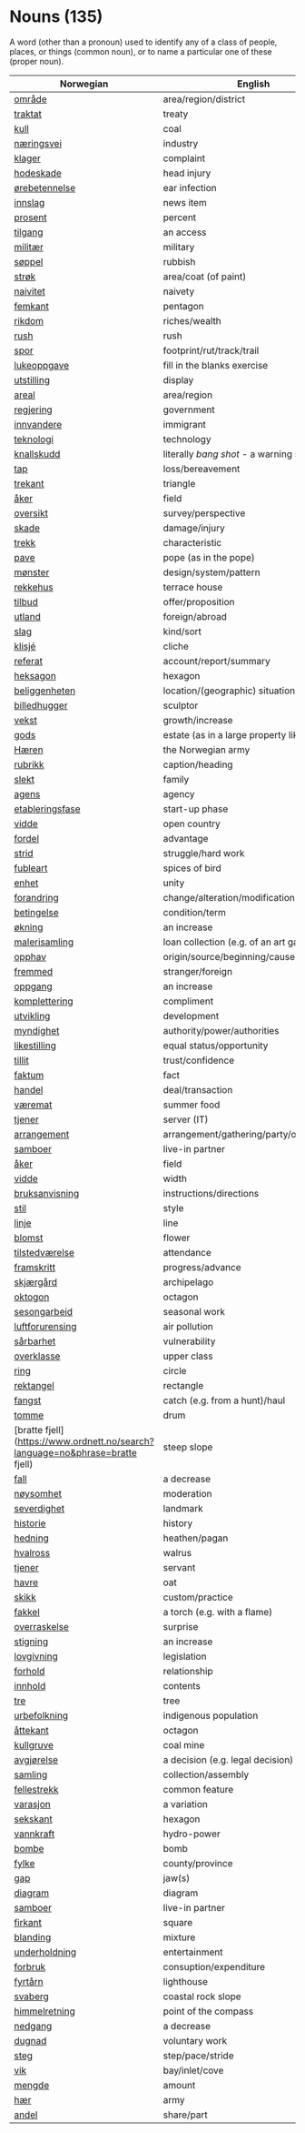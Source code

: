 # Nouns (135)

A word (other than a pronoun) used to identify any of a class of people, places, or things (common noun), or to name a particular one of these (proper noun).

| Norwegian | English | Gender |
| --- | --- | --- |
| [område](https://www.ordnett.no/search?language=no&phrase=område) | area/region/district | i |
| [traktat](https://www.ordnett.no/search?language=no&phrase=traktat) | treaty | m |
| [kull](https://www.ordnett.no/search?language=no&phrase=kull) | coal | i |
| [næringsvei](https://www.ordnett.no/search?language=no&phrase=næringsvei) | industry | m |
| [klager](https://www.ordnett.no/search?language=no&phrase=klager) | complaint | m |
| [hodeskade](https://www.ordnett.no/search?language=no&phrase=hodeskade) | head injury | m |
| [ørebetennelse](https://www.ordnett.no/search?language=no&phrase=ørebetennelse) | ear infection | m |
| [innslag](https://www.ordnett.no/search?language=no&phrase=innslag) | news item | i |
| [prosent](https://www.ordnett.no/search?language=no&phrase=prosent) | percent | m |
| [tilgang](https://www.ordnett.no/search?language=no&phrase=tilgang) | an access | i |
| [militær](https://www.ordnett.no/search?language=no&phrase=militær) | military | m |
| [søppel](https://www.ordnett.no/search?language=no&phrase=søppel) | rubbish | i |
| [strøk](https://www.ordnett.no/search?language=no&phrase=strøk) | area/coat (of paint) | i |
| [naivitet](https://www.ordnett.no/search?language=no&phrase=naivitet) | naivety | m |
| [femkant](https://www.ordnett.no/search?language=no&phrase=femkant) | pentagon | m |
| [rikdom](https://www.ordnett.no/search?language=no&phrase=rikdom) | riches/wealth | m |
| [rush](https://www.ordnett.no/search?language=no&phrase=rush) | rush | i |
| [spor](https://www.ordnett.no/search?language=no&phrase=spor) | footprint/rut/track/trail | i |
| [lukeoppgave](https://www.ordnett.no/search?language=no&phrase=lukeoppgave) | fill in the blanks exercise | m |
| [utstilling](https://www.ordnett.no/search?language=no&phrase=utstilling) | display | m |
| [areal](https://www.ordnett.no/search?language=no&phrase=areal) | area/region | i |
| [regjering](https://www.ordnett.no/search?language=no&phrase=regjering) | government | m |
| [innvandere](https://www.ordnett.no/search?language=no&phrase=innvandere) | immigrant | m |
| [teknologi](https://www.ordnett.no/search?language=no&phrase=teknologi) | technology | m |
| [knallskudd](https://www.ordnett.no/search?language=no&phrase=knallskudd) | literally _bang shot_ - a warning shot gun | i |
| [tap](https://www.ordnett.no/search?language=no&phrase=tap) | loss/bereavement | i |
| [trekant](https://www.ordnett.no/search?language=no&phrase=trekant) | triangle | m |
| [åker](https://www.ordnett.no/search?language=no&phrase=åker) | field | m |
| [oversikt](https://www.ordnett.no/search?language=no&phrase=oversikt) | survey/perspective | m |
| [skade](https://www.ordnett.no/search?language=no&phrase=skade) | damage/injury | m |
| [trekk](https://www.ordnett.no/search?language=no&phrase=trekk) | characteristic | i |
| [pave](https://www.ordnett.no/search?language=no&phrase=pave) | pope (as in the pope) | m |
| [mønster](https://www.ordnett.no/search?language=no&phrase=mønster) | design/system/pattern | i |
| [rekkehus](https://www.ordnett.no/search?language=no&phrase=rekkehus) | terrace house | i |
| [tilbud](https://www.ordnett.no/search?language=no&phrase=tilbud) | offer/proposition | i |
| [utland](https://www.ordnett.no/search?language=no&phrase=utland) | foreign/abroad | m |
| [slag](https://www.ordnett.no/search?language=no&phrase=slag) | kind/sort | i |
| [klisjé](https://www.ordnett.no/search?language=no&phrase=klisjé) | cliche | m |
| [referat](https://www.ordnett.no/search?language=no&phrase=referat) | account/report/summary | i |
| [heksagon](https://www.ordnett.no/search?language=no&phrase=heksagon) | hexagon | m |
| [beliggenheten](https://www.ordnett.no/search?language=no&phrase=beliggenheten) | location/(geographic) situation | m/f |
| [billedhugger](https://www.ordnett.no/search?language=no&phrase=billedhugger) | sculptor | m |
| [vekst](https://www.ordnett.no/search?language=no&phrase=vekst) | growth/increase | m |
| [gods](https://www.ordnett.no/search?language=no&phrase=gods) | estate (as in a large property like a farm) | m/i |
| [Hæren](https://www.ordnett.no/search?language=no&phrase=Hæren) | the Norwegian army | m |
| [rubrikk](https://www.ordnett.no/search?language=no&phrase=rubrikk) | caption/heading | m |
| [slekt](https://www.ordnett.no/search?language=no&phrase=slekt) | family | m |
| [agens](https://www.ordnett.no/search?language=no&phrase=agens) | agency | m |
| [etableringsfase](https://www.ordnett.no/search?language=no&phrase=etableringsfase) | start-up phase | m |
| [vidde](https://www.ordnett.no/search?language=no&phrase=vidde) | open country | m |
| [fordel](https://www.ordnett.no/search?language=no&phrase=fordel) | advantage | m |
| [strid](https://www.ordnett.no/search?language=no&phrase=strid) | struggle/hard work | m |
| [fubleart](https://www.ordnett.no/search?language=no&phrase=fubleart) | spices of bird | m/f |
| [enhet](https://www.ordnett.no/search?language=no&phrase=enhet) | unity | m |
| [forandring](https://www.ordnett.no/search?language=no&phrase=forandring) | change/alteration/modification | m |
| [betingelse](https://www.ordnett.no/search?language=no&phrase=betingelse) | condition/term | m |
| [økning](https://www.ordnett.no/search?language=no&phrase=økning) | an increase | m |
| [malerisamling](https://www.ordnett.no/search?language=no&phrase=malerisamling) | loan collection (e.g. of an art gallery) | m |
| [opphav](https://www.ordnett.no/search?language=no&phrase=opphav) | origin/source/beginning/cause | i |
| [fremmed](https://www.ordnett.no/search?language=no&phrase=fremmed) | stranger/foreign | m |
| [oppgang](https://www.ordnett.no/search?language=no&phrase=oppgang) | an increase | m |
| [komplettering](https://www.ordnett.no/search?language=no&phrase=komplettering) | compliment | m |
| [utvikling](https://www.ordnett.no/search?language=no&phrase=utvikling) | development | m |
| [myndighet](https://www.ordnett.no/search?language=no&phrase=myndighet) | authority/power/authorities | m |
| [likestilling](https://www.ordnett.no/search?language=no&phrase=likestilling) | equal status/opportunity | m |
| [tillit](https://www.ordnett.no/search?language=no&phrase=tillit) | trust/confidence | m |
| [faktum](https://www.ordnett.no/search?language=no&phrase=faktum) | fact | i |
| [handel](https://www.ordnett.no/search?language=no&phrase=handel) | deal/transaction | m |
| [væremat](https://www.ordnett.no/search?language=no&phrase=væremat) | summer food | m |
| [tjener](https://www.ordnett.no/search?language=no&phrase=tjener) | server (IT) | m |
| [arrangement](https://www.ordnett.no/search?language=no&phrase=arrangement) | arrangement/gathering/party/organisation | i |
| [samboer](https://www.ordnett.no/search?language=no&phrase=samboer) | live-in partner | m |
| [åker](https://www.ordnett.no/search?language=no&phrase=åker) | field | m |
| [vidde](https://www.ordnett.no/search?language=no&phrase=vidde) | width | m/f |
| [bruksanvisning](https://www.ordnett.no/search?language=no&phrase=bruksanvisning) | instructions/directions | m |
| [stil](https://www.ordnett.no/search?language=no&phrase=stil) | style | m |
| [linje](https://www.ordnett.no/search?language=no&phrase=linje) | line | m |
| [blomst](https://www.ordnett.no/search?language=no&phrase=blomst) | flower | m |
| [tilstedværelse](https://www.ordnett.no/search?language=no&phrase=tilstedværelse) | attendance | i |
| [framskritt](https://www.ordnett.no/search?language=no&phrase=framskritt) | progress/advance | i |
| [skjærgård](https://www.ordnett.no/search?language=no&phrase=skjærgård) | archipelago | m |
| [oktogon](https://www.ordnett.no/search?language=no&phrase=oktogon) | octagon | m |
| [sesongarbeid](https://www.ordnett.no/search?language=no&phrase=sesongarbeid) | seasonal work | i |
| [luftforurensing](https://www.ordnett.no/search?language=no&phrase=luftforurensing) | air pollution | m |
| [sårbarhet](https://www.ordnett.no/search?language=no&phrase=sårbarhet) | vulnerability | m |
| [overklasse](https://www.ordnett.no/search?language=no&phrase=overklasse) | upper class | m |
| [ring](https://www.ordnett.no/search?language=no&phrase=ring) | circle | m |
| [rektangel](https://www.ordnett.no/search?language=no&phrase=rektangel) | rectangle | i |
| [fangst](https://www.ordnett.no/search?language=no&phrase=fangst) | catch (e.g. from a hunt)/haul | m |
| [tomme](https://www.ordnett.no/search?language=no&phrase=tomme) | drum | m |
| [bratte fjell](https://www.ordnett.no/search?language=no&phrase=bratte fjell) | steep slope | m |
| [fall](https://www.ordnett.no/search?language=no&phrase=fall) | a decrease | i |
| [nøysomhet](https://www.ordnett.no/search?language=no&phrase=nøysomhet) | moderation | m |
| [severdighet](https://www.ordnett.no/search?language=no&phrase=severdighet) | landmark | m |
| [historie](https://www.ordnett.no/search?language=no&phrase=historie) | history | m/f |
| [hedning](https://www.ordnett.no/search?language=no&phrase=hedning) | heathen/pagan | m |
| [hvalross](https://www.ordnett.no/search?language=no&phrase=hvalross) | walrus | m |
| [tjener](https://www.ordnett.no/search?language=no&phrase=tjener) | servant | m |
| [havre](https://www.ordnett.no/search?language=no&phrase=havre) | oat | m |
| [skikk](https://www.ordnett.no/search?language=no&phrase=skikk) | custom/practice | m |
| [fakkel](https://www.ordnett.no/search?language=no&phrase=fakkel) | a torch (e.g. with a flame) | m |
| [overraskelse](https://www.ordnett.no/search?language=no&phrase=overraskelse) | surprise | m |
| [stigning](https://www.ordnett.no/search?language=no&phrase=stigning) | an increase | m |
| [lovgivning](https://www.ordnett.no/search?language=no&phrase=lovgivning) | legislation | m |
| [forhold](https://www.ordnett.no/search?language=no&phrase=forhold) | relationship | i |
| [innhold](https://www.ordnett.no/search?language=no&phrase=innhold) | contents | i |
| [tre](https://www.ordnett.no/search?language=no&phrase=tre) | tree | i |
| [urbefolkning](https://www.ordnett.no/search?language=no&phrase=urbefolkning) | indigenous population | m |
| [åttekant](https://www.ordnett.no/search?language=no&phrase=åttekant) | octagon | m |
| [kullgruve](https://www.ordnett.no/search?language=no&phrase=kullgruve) | coal mine | m |
| [avgjørelse](https://www.ordnett.no/search?language=no&phrase=avgjørelse) | a decision (e.g. legal decision) | m |
| [samling](https://www.ordnett.no/search?language=no&phrase=samling) | collection/assembly | m |
| [fellestrekk](https://www.ordnett.no/search?language=no&phrase=fellestrekk) | common feature | i |
| [varasjon](https://www.ordnett.no/search?language=no&phrase=varasjon) | a variation | m |
| [sekskant](https://www.ordnett.no/search?language=no&phrase=sekskant) | hexagon | m |
| [vannkraft](https://www.ordnett.no/search?language=no&phrase=vannkraft) | hydro-power | m |
| [bombe](https://www.ordnett.no/search?language=no&phrase=bombe) | bomb | m |
| [fylke](https://www.ordnett.no/search?language=no&phrase=fylke) | county/province | i |
| [gap](https://www.ordnett.no/search?language=no&phrase=gap) | jaw(s) | m |
| [diagram](https://www.ordnett.no/search?language=no&phrase=diagram) | diagram | i |
| [samboer](https://www.ordnett.no/search?language=no&phrase=samboer) | live-in partner | m |
| [firkant](https://www.ordnett.no/search?language=no&phrase=firkant) | square | m |
| [blanding](https://www.ordnett.no/search?language=no&phrase=blanding) | mixture | m |
| [underholdning](https://www.ordnett.no/search?language=no&phrase=underholdning) | entertainment | m |
| [forbruk](https://www.ordnett.no/search?language=no&phrase=forbruk) | consuption/expenditure | i |
| [fyrtårn](https://www.ordnett.no/search?language=no&phrase=fyrtårn) | lighthouse | i |
| [svaberg](https://www.ordnett.no/search?language=no&phrase=svaberg) | coastal rock slope | i |
| [himmelretning](https://www.ordnett.no/search?language=no&phrase=himmelretning) | point of the compass | m |
| [nedgang](https://www.ordnett.no/search?language=no&phrase=nedgang) | a decrease | m |
| [dugnad](https://www.ordnett.no/search?language=no&phrase=dugnad) | voluntary work | m |
| [steg](https://www.ordnett.no/search?language=no&phrase=steg) | step/pace/stride | i |
| [vik](https://www.ordnett.no/search?language=no&phrase=vik) | bay/inlet/cove | m |
| [mengde](https://www.ordnett.no/search?language=no&phrase=mengde) | amount | m |
| [hær](https://www.ordnett.no/search?language=no&phrase=hær) | army | m |
| [andel](https://www.ordnett.no/search?language=no&phrase=andel) | share/part | m |

